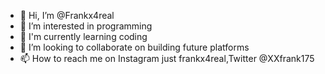- 👋 Hi, I’m @Frankx4real
- 👀 I’m interested in programming
- 🌱 I'm currently learning coding
- 💞️ I’m looking to collaborate on building future platforms
- 📫 How to reach me on Instagram just frankx4real,Twitter @XXfrank175

<!---
Frankx4real/Frankx4real is a ✨ special ✨ repository because its `README.md` (this file) appears on your GitHub profile.
You can click the Preview link to take a look at your changes.
--->
